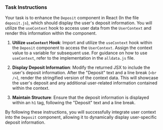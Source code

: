 ### Task Instructions

Your task is to enhance the `Deposit` component in React (In the file `deposit.js`), which should display the user's deposit information. You will utilize the `useContext` hook to access user data from the `UserContext` and render this information within the component.

1. **Utilize `useContext` Hook**: Import and utilize the `useContext` hook within the `Deposit` component to access the `UserContext`. Assign the context value to a variable for subsequent use. For guidance on how to use `useContext`, refer to the implementation in the `alldata.js` file.

2. **Display Deposit Information**: Modify the returned JSX to include the user's deposit information. After the "Deposit" text and a line break (`<br />`), render the stringified version of the context data. This will showcase the user's deposit and any additional user-related information contained within the context.

3. **Maintain Structure**: Ensure that the deposit information is displayed within an `h1` tag, following the "Deposit" text and a line break.

By following these instructions, you will successfully integrate user context into the `Deposit` component, allowing it to dynamically display user-specific deposit information.
